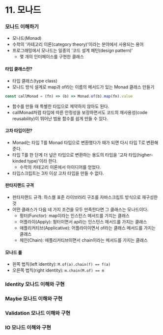 # 11. 모나드

### 모나드 이해하기

- 모나드(Monad)
- 수학의 '카테고리 이론(category theory)'이라는 분야에서 사용되는 용어
- 프로그래밍에서 모나드는 일종의 '코드 설계 패턴(design pattern)'
  - 몇 개의 인터페이스를 구현한 클래스

#### 타입 클래스란?

- 타입 클래스(type class)
- 모나드 방식 설계로 map과 of라는 이름의 메서드가 있는 Monad<T> 클래스 만들기

```typescript
const callMonad = (fn) => (b) => Monad.of(b).map(fn).value
```

- 함수를 만들 때 특별한 타입으로 제약하지 않아도 된다.
- callMonad처럼 타입에 따른 안정성을 보장하면서도 코드의 재사용성(code reusability)이 뛰어난 범용 함수를 쉽게 만들 수 있다.

#### 고차 타입이란?

- Monad<T>는 타입 T를 Monad<T> 타입으로 변환했다가 때가 되면 다시 타입 T로 변환해준다.
- 타입 T를 한 단계 더 넢은 타입으로 변환하는 용도의 타입을 '고차 타입(higher-kinded type)'이라 한다.
  - 수학의 카테고리 이론에서 아이디어를 얻었다.
- 타입스크립트는 3차 이상 고차 타입을 만들 수 없다.

#### 판타지랜드 규격

- 판타지랜드 규격: 하스켈 표준 라이브러리 구조를 자바스크립트 방식으로 재구성한 것
- 어떤 클래스가 다음 네 가지 조건을 모두 만족한다면 그 클래스는 모나드이다.
  - 펑터(Functor): map이라는 인스턴스 메서드를 가지는 클래스
  - 어플라이(Apply): 펑터이면서 ap라는 인스턴스 메서드를 가지는 클래스
  - 애플리커티브(Applicative): 어플라이이면서 of라는 클래스 메서드를 가지는 클래스
  - 체인(Chain): 애플리커티브이면서 chain이라는 메서드를 가지는 클래스

#### 모나드 룰

- 왼쪽 법칙(left identity): `M.of(a).chain(f) == f(a)`
- 오른쪽 법칙(right identity): `m.chain(M.of) == m`



### Identity 모나드 이해와 구현

### Maybe 모나드 이해와 구현

### Validation 모나드 이해와 구현

### IO 모나드 이해와 구현

